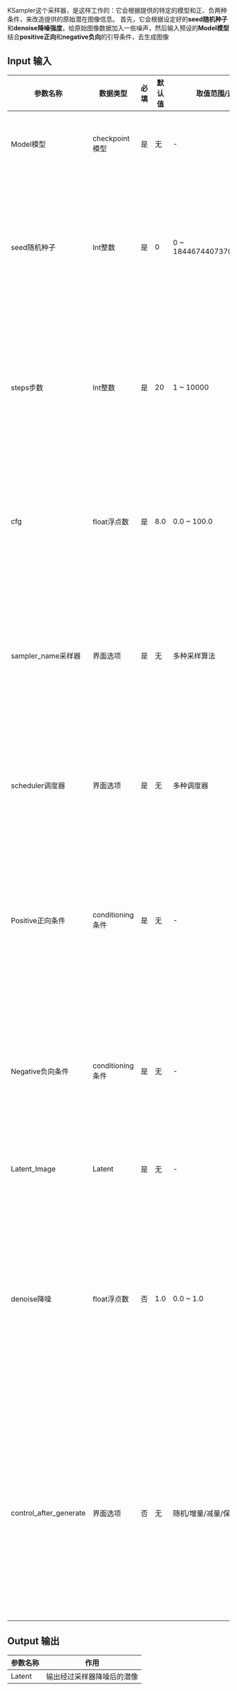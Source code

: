 KSampler这个采样器，是这样工作的：它会根据提供的特定的模型和正、负两种条件，来改造提供的原始潜在图像信息。
首先，它会根据设定好的**seed随机种子**和**denoise降噪强度**，给原始图像数据加入一些噪声，然后输入预设的**Model模型**结合**positive正向**和**negative负向**的引导条件，去生成图像

## Input 输入

| 参数名称               | 数据类型         | 必填 | 默认值 | 取值范围/选项            | 说明                                                                         |
| ---------------------- | ---------------- | ---- | ------ | ------------------------ | ---------------------------------------------------------------------------- |
| Model模型              | checkpoint模型   | 是   | 无     | -                        | 输入用于降噪过程的模型                                                       |
| seed随机种子           | Int整数          | 是   | 0      | 0 ~ 18446744073709551615 | 用于生成随机噪声，使用同样的“种子”可以生成相同的画面                         |
| steps步数              | Int整数          | 是   | 20     | 1 ~ 10000                | 去噪过程中要使用的步骤数，步数越多，结果越准确                               |
| cfg                    | float浮点数      | 是   | 8.0    | 0.0 ~ 100.0              | 控制生成的图像与输入条件的贴合程度，通常建议6-8                              |
| sampler_name采样器     | 界面选项         | 是   | 无     | 多种采样算法             | 选择用来降噪的采样器，不同采样器影响生成速度和风格                           |
| scheduler调度器        | 界面选项         | 是   | 无     | 多种调度器               | 控制噪声去除的方式，不同调度器会影响生成过程                                 |
| Positive正向条件       | conditioning条件 | 是   | 无     | -                        | 用于引导降噪的正向条件，可理解为想要在画面中出现的内容                       |
| Negative负向条件       | conditioning条件 | 是   | 无     | -                        | 用于引导降噪的负向条件，可理解为不想要在画面中出现的内容                     |
| Latent_Image           | Latent           | 是   | 无     | -                        | 用于降噪的潜像                                                               |
| denoise降噪            | float浮点数      | 否   | 1.0    | 0.0 ~ 1.0                | 决定去除多少比例的噪声，值越小生成图像与输入图像关联越小，值越大越像输入图像 |
| control_after_generate | 界面选项         | 否   | 无     | 随机/增量/减量/保持      | 提供在每次提示后更改种子数的能力，节点可以随机、增量、减量或保持种子数不变   |

## Output 输出

| 参数名称 | 作用                       |
| -------- | -------------------------- |
| Latent   | 输出经过采样器降噪后的潜像 |
